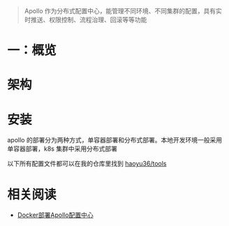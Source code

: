 
> Apollo 作为分布式配置中心，能管理不同环境、不同集群的配置，具有实时推送、权限控制、流程治理、回滚等等功能


# 一：概览

# 架构


# 安装

apollo 的部署分为两种方式，单容器部署和分布式部署。本地开发环境一般采用单容器部署，k8s 集群中采用分布式部署

以下所有配置文件都可以在我的仓库里找到 [haoyu36/tools](https://github.com/haoyu36/tools.git)

# 相关阅读

- [Docker部署Apollo配置中心](https://juejin.im/post/5c261387e51d4558bf3974e1)



